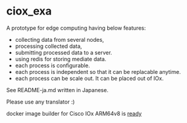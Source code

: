 ciox_exa
========

A prototype for edge computing having below features:

- collecting data from several nodes,
- processing collected data,
- submitting processed data to a server.
- using redis for storing mediate data.
- each process is configurable.
- each process is independent so that it can be replacable anytime.
- each process can be scale out.  It can be placed out of IOx.

See README-ja.md written in Japanese.

Please use any translator :)

docker image builder for Cisco IOx ARM64v8 is [ready](https://github.com/tanupoo/ciox_exa-docker)

